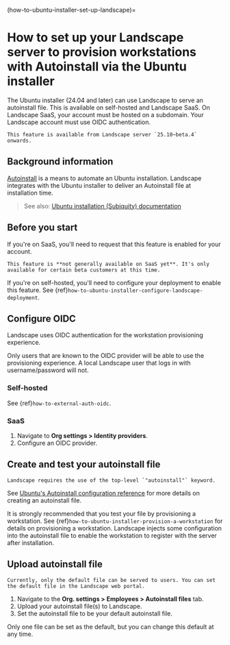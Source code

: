 (how-to-ubuntu-installer-set-up-landscape)=
# How to set up your Landscape server to provision workstations with Autoinstall via the Ubuntu installer

The Ubuntu installer (24.04 and later) can use Landscape to serve an autoinstall file. This is available on self-hosted and Landscape SaaS. On Landscape SaaS, your account must be hosted on a subdomain. Your Landscape account must use OIDC authentication.

```{note}
This feature is available from Landscape server `25.10~beta.4` onwards.
```

## Background information

[Autoinstall](https://canonical-subiquity.readthedocs-hosted.com/en/latest/intro-to-autoinstall.html) is a means to automate an Ubuntu installation. Landscape integrates with the Ubuntu installer to deliver an Autoinstall file at installation time.

> See also: [Ubuntu installation (Subiquity) documentation](https://canonical-subiquity.readthedocs-hosted.com/en/latest/index.html)

## Before you start

If you're on SaaS, you'll need to request that this feature is enabled for your account.

```{note}
This feature is **not generally available on SaaS yet**. It's only available for certain beta customers at this time.
```

If you're on self-hosted, you'll need to configure your deployment to enable this feature. See {ref}`how-to-ubuntu-installer-configure-landscape-deployment`.

## Configure OIDC

Landscape uses OIDC authentication for the workstation provisioning experience.

Only users that are known to the OIDC provider will be able to use the provisioning experience. A local Landscape user that logs in with username/password will not.

### Self-hosted

See {ref}`how-to-external-auth-oidc`.

### SaaS

1. Navigate to **Org settings > Identity providers**.
2. Configure an OIDC provider.

## Create and test your autoinstall file

```{important}
Landscape requires the use of the top-level `"autoinstall"` keyword.
```

See [Ubuntu's Autoinstall configuration reference](https://canonical-subiquity.readthedocs-hosted.com/en/latest/reference/autoinstall-reference.html) for more details on creating an autoinstall file.

It is strongly recommended that you test your file by provisioning a workstation. See {ref}`how-to-ubuntu-installer-provision-a-workstation` for details on provisioning a workstation. Landscape injects some configuration into the autoinstall file to enable the workstation to register with the server after installation.

## Upload autoinstall file

```{note}
Currently, only the default file can be served to users. You can set the default file in the Landscape web portal.
```

1. Navigate to the **Org. settings > Employees > Autoinstall files** tab.
2. Upload your autoinstall file(s) to Landscape.
3. Set the autoinstall file to be your default autoinstall file.

Only one file can be set as the default, but you can change this default at any time.
